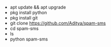 - apt update && apt upgrade
- pkg install python
- pkg install git
- git clone https://github.com/Aditya/spam-sms
- cd spam-sms
- ls
- python spam-sms
<!---
Adityafatoni/Adityafatoni is a ✨ special ✨ repository because its `README.md` (this file) appears on your GitHub profile.
You can click the Preview link to take a look at your changes.
--->
